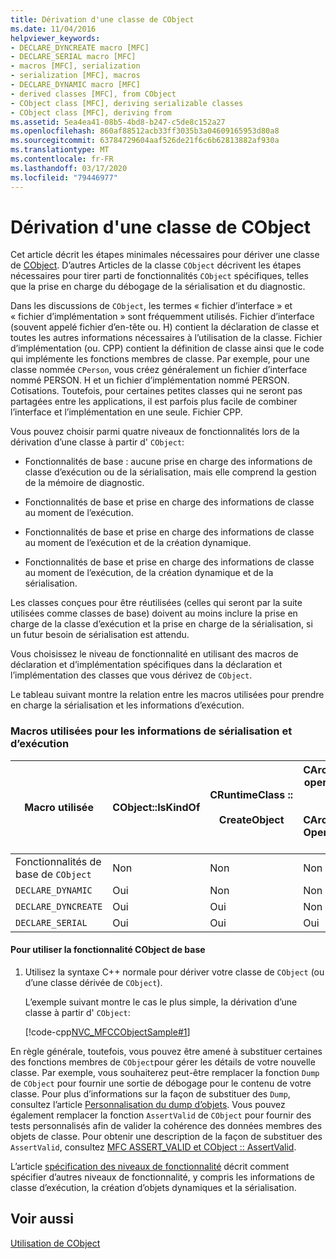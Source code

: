 ```yaml
---
title: Dérivation d'une classe de CObject
ms.date: 11/04/2016
helpviewer_keywords:
- DECLARE_DYNCREATE macro [MFC]
- DECLARE_SERIAL macro [MFC]
- macros [MFC], serialization
- serialization [MFC], macros
- DECLARE_DYNAMIC macro [MFC]
- derived classes [MFC], from CObject
- CObject class [MFC], deriving serializable classes
- CObject class [MFC], deriving from
ms.assetid: 5ea4ea41-08b5-4bd8-b247-c5de8c152a27
ms.openlocfilehash: 860af88512acb33ff3035b3a04609165953d80a8
ms.sourcegitcommit: 63784729604aaf526de21f6c6b62813882af930a
ms.translationtype: MT
ms.contentlocale: fr-FR
ms.lasthandoff: 03/17/2020
ms.locfileid: "79446977"
---
```

# <a name="deriving-a-class-from-cobject"></a>Dérivation d'une classe de CObject

Cet article décrit les étapes minimales nécessaires pour dériver une classe de [CObject](../mfc/reference/cobject-class.md). D’autres Articles de la classe `CObject` décrivent les étapes nécessaires pour tirer parti de fonctionnalités `CObject` spécifiques, telles que la prise en charge du débogage de la sérialisation et du diagnostic.

Dans les discussions de `CObject`, les termes « fichier d’interface » et « fichier d’implémentation » sont fréquemment utilisés. Fichier d’interface (souvent appelé fichier d’en-tête ou. H) contient la déclaration de classe et toutes les autres informations nécessaires à l’utilisation de la classe. Fichier d’implémentation (ou. CPP) contient la définition de classe ainsi que le code qui implémente les fonctions membres de classe. Par exemple, pour une classe nommée `CPerson`, vous créez généralement un fichier d’interface nommé PERSON. H et un fichier d’implémentation nommé PERSON. Cotisations. Toutefois, pour certaines petites classes qui ne seront pas partagées entre les applications, il est parfois plus facile de combiner l’interface et l’implémentation en une seule. Fichier CPP.

Vous pouvez choisir parmi quatre niveaux de fonctionnalités lors de la dérivation d’une classe à partir d' `CObject`:

- Fonctionnalités de base : aucune prise en charge des informations de classe d’exécution ou de la sérialisation, mais elle comprend la gestion de la mémoire de diagnostic.

- Fonctionnalités de base et prise en charge des informations de classe au moment de l’exécution.

- Fonctionnalités de base et prise en charge des informations de classe au moment de l’exécution et de la création dynamique.

- Fonctionnalités de base et prise en charge des informations de classe au moment de l’exécution, de la création dynamique et de la sérialisation.

Les classes conçues pour être réutilisées (celles qui seront par la suite utilisées comme classes de base) doivent au moins inclure la prise en charge de la classe d’exécution et la prise en charge de la sérialisation, si un futur besoin de sérialisation est attendu.

Vous choisissez le niveau de fonctionnalité en utilisant des macros de déclaration et d’implémentation spécifiques dans la déclaration et l’implémentation des classes que vous dérivez de `CObject`.

Le tableau suivant montre la relation entre les macros utilisées pour prendre en charge la sérialisation et les informations d’exécution.

### <a name="macros-used-for-serialization-and-run-time-information"></a>Macros utilisées pour les informations de sérialisation et d’exécution

|Macro utilisée|CObject::IsKindOf|CRuntimeClass ::<br /><br /> CreateObject|CArchive :: operator > ><br /><br /> CArchive :: Operator < <|
|----------------|-----------------------|--------------------------------------|-------------------------------------------------------|
|Fonctionnalités de base de `CObject`|Non|Non|Non|
|`DECLARE_DYNAMIC`|Oui|Non|Non|
|`DECLARE_DYNCREATE`|Oui|Oui|Non|
|`DECLARE_SERIAL`|Oui|Oui|Oui|

#### <a name="to-use-basic-cobject-functionality"></a>Pour utiliser la fonctionnalité CObject de base

1. Utilisez la syntaxe C++ normale pour dériver votre classe de `CObject` (ou d’une classe dérivée de `CObject`).

   L’exemple suivant montre le cas le plus simple, la dérivation d’une classe à partir d' `CObject`:

   [!code-cpp[NVC_MFCCObjectSample#1](../mfc/codesnippet/cpp/deriving-a-class-from-cobject_1.h)]

En règle générale, toutefois, vous pouvez être amené à substituer certaines des fonctions membres de `CObject`pour gérer les détails de votre nouvelle classe. Par exemple, vous souhaiterez peut-être remplacer la fonction `Dump` de `CObject` pour fournir une sortie de débogage pour le contenu de votre classe. Pour plus d’informations sur la façon de substituer des `Dump`, consultez l’article [Personnalisation du dump d’objets](/previous-versions/visualstudio/visual-studio-2010/sc15kz85(v=vs.100)). Vous pouvez également remplacer la fonction `AssertValid` de `CObject` pour fournir des tests personnalisés afin de valider la cohérence des données membres des objets de classe. Pour obtenir une description de la façon de substituer des `AssertValid`, consultez [MFC ASSERT_VALID et CObject :: AssertValid](reference/diagnostic-services.md#assert_valid).

L’article [spécification des niveaux de fonctionnalité](../mfc/specifying-levels-of-functionality.md) décrit comment spécifier d’autres niveaux de fonctionnalité, y compris les informations de classe d’exécution, la création d’objets dynamiques et la sérialisation.

## <a name="see-also"></a>Voir aussi

[Utilisation de CObject](../mfc/using-cobject.md)
